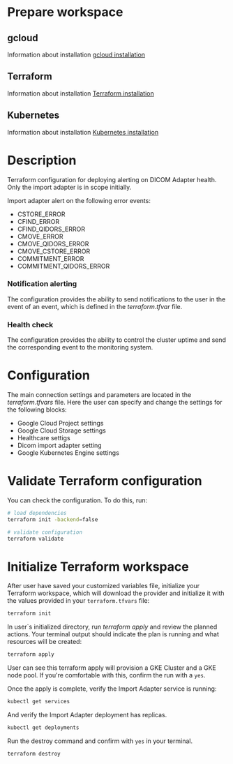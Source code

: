 # Prepare workspace
## gcloud
Information about installation [gcloud installation](https://cloud.google.com/sdk/docs/install)
## Terraform
Information about installation [Terraform installation](https://www.terraform.io/downloads.html)
## Kubernetes
Information about installation [Kubernetes installation](https://kubernetes.io/docs/tasks/tools/install-kubectl/)
# Description
Terraform configuration for deploying alerting on DICOM Adapter health. Only the import adapter is in scope initially.

Import adapter alert on the following error events:
* CSTORE_ERROR
* CFIND_ERROR
* CFIND_QIDORS_ERROR
* CMOVE_ERROR
* CMOVE_QIDORS_ERROR
* CMOVE_CSTORE_ERROR
* COMMITMENT_ERROR
* COMMITMENT_QIDORS_ERROR

### Notification alerting
The configuration provides the ability to send notifications to the user in the event of an event, which is defined in the *terraform.tfvar* file.

### Health check
The configuration provides the ability to control the cluster uptime and send the corresponding event to the monitoring system.

# Configuration
The main connection settings and parameters are located in the *terraform.tfvars* file. Here the user can specify and change the settings for the following blocks:
* Google Cloud Project settings
* Google Cloud Storage settings
* Healthcare settigs
* Dicom import adapter setting
* Google Kubernetes Engine settings

# Validate Terraform configuration
You can check the configuration. To do this, run:
```bash
# load dependencies
terraform init -backend=false

# validate configuration
terraform validate
```

# Initialize Terraform workspace
After user have saved your customized variables file, initialize your Terraform workspace, which will download the provider and initialize it with the values provided in your `terraform.tfvars` file:
```bash
terraform init
```
In user`s initialized directory, run *terraform apply* and review the planned actions. Your terminal output should indicate the plan is running and what resources will be created:
```bash
terraform apply
```
User can see this terraform apply will provision a GKE Cluster and a GKE node pool. If you're comfortable with this, confirm the run with a `yes`.

Once the apply is complete, verify the Import Adapter service is running:
```bash
kubectl get services
```
And verify the Import Adapter deployment has replicas.
```bash
kubectl get deployments
```

Run the destroy command and confirm with `yes` in your terminal.
```bash
terraform destroy
```
